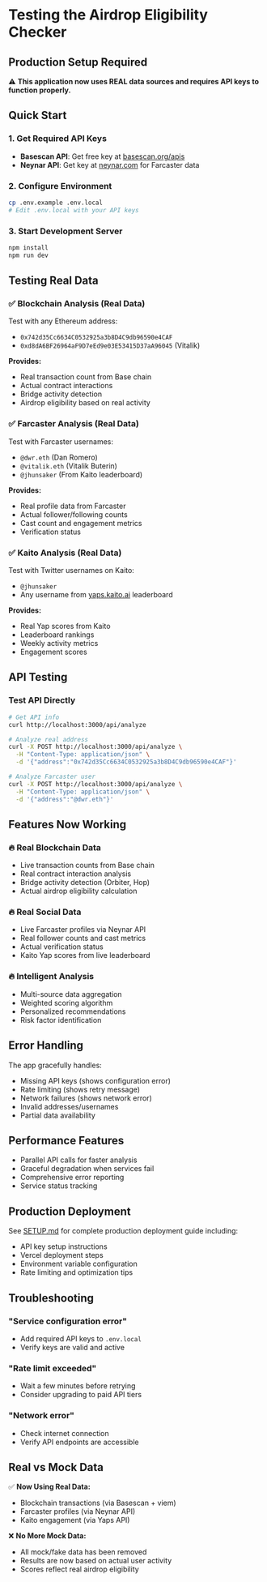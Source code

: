 # Testing the Airdrop Eligibility Checker

## Production Setup Required

⚠️ **This application now uses REAL data sources and requires API keys to function properly.**

## Quick Start

### 1. Get Required API Keys
- **Basescan API**: Get free key at [basescan.org/apis](https://basescan.org/apis)
- **Neynar API**: Get key at [neynar.com](https://neynar.com) for Farcaster data

### 2. Configure Environment
```bash
cp .env.example .env.local
# Edit .env.local with your API keys
```

### 3. Start Development Server
```bash
npm install
npm run dev
```

## Testing Real Data

### ✅ Blockchain Analysis (Real Data)
Test with any Ethereum address:
- `0x742d35Cc6634C0532925a3b8D4C9db96590e4CAF`
- `0xd8dA6BF26964aF9D7eEd9e03E53415D37aA96045` (Vitalik)

**Provides:**
- Real transaction count from Base chain
- Actual contract interactions
- Bridge activity detection
- Airdrop eligibility based on real activity

### ✅ Farcaster Analysis (Real Data)
Test with Farcaster usernames:
- `@dwr.eth` (Dan Romero)
- `@vitalik.eth` (Vitalik Buterin)
- `@jhunsaker` (From Kaito leaderboard)

**Provides:**
- Real profile data from Farcaster
- Actual follower/following counts
- Cast count and engagement metrics
- Verification status

### ✅ Kaito Analysis (Real Data)
Test with Twitter usernames on Kaito:
- `@jhunsaker`
- Any username from [yaps.kaito.ai](https://yaps.kaito.ai) leaderboard

**Provides:**
- Real Yap scores from Kaito
- Leaderboard rankings
- Weekly activity metrics
- Engagement scores

## API Testing

### Test API Directly
```bash
# Get API info
curl http://localhost:3000/api/analyze

# Analyze real address
curl -X POST http://localhost:3000/api/analyze \
  -H "Content-Type: application/json" \
  -d '{"address":"0x742d35Cc6634C0532925a3b8D4C9db96590e4CAF"}'

# Analyze Farcaster user
curl -X POST http://localhost:3000/api/analyze \
  -H "Content-Type: application/json" \
  -d '{"address":"@dwr.eth"}'
```

## Features Now Working

### 🔥 Real Blockchain Data
- Live transaction counts from Base chain
- Real contract interaction analysis
- Bridge activity detection (Orbiter, Hop)
- Actual airdrop eligibility calculation

### 🔥 Real Social Data
- Live Farcaster profiles via Neynar API
- Real follower counts and cast metrics
- Actual verification status
- Kaito Yap scores from live leaderboard

### 🔥 Intelligent Analysis
- Multi-source data aggregation
- Weighted scoring algorithm
- Personalized recommendations
- Risk factor identification

## Error Handling

The app gracefully handles:
- Missing API keys (shows configuration error)
- Rate limiting (shows retry message)
- Network failures (shows network error)
- Invalid addresses/usernames
- Partial data availability

## Performance Features

- Parallel API calls for faster analysis
- Graceful degradation when services fail
- Comprehensive error reporting
- Service status tracking

## Production Deployment

See [SETUP.md](./SETUP.md) for complete production deployment guide including:
- API key setup instructions
- Vercel deployment steps
- Environment variable configuration
- Rate limiting and optimization tips

## Troubleshooting

### "Service configuration error"
- Add required API keys to `.env.local`
- Verify keys are valid and active

### "Rate limit exceeded"
- Wait a few minutes before retrying
- Consider upgrading to paid API tiers

### "Network error"
- Check internet connection
- Verify API endpoints are accessible

## Real vs Mock Data

✅ **Now Using Real Data:**
- Blockchain transactions (via Basescan + viem)
- Farcaster profiles (via Neynar API)
- Kaito engagement (via Yaps API)

❌ **No More Mock Data:**
- All mock/fake data has been removed
- Results are now based on actual user activity
- Scores reflect real airdrop eligibility